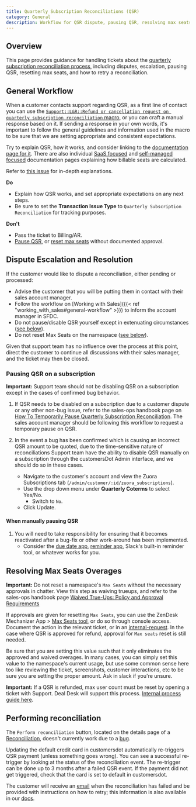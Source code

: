 ```yaml
---
title: Quarterly Subscription Reconciliations (QSR)
category: General
description: Workflow for QSR dispute, pausing QSR, resolving max seats, and triggering reconciliation.
---
```

## Overview

This page provides guidance for handling tickets about the [quarterly subscription reconciliation process](https://docs.gitlab.com/ee/subscriptions/quarterly_reconciliation.html), including disputes, escalation, pausing QSR, resetting max seats, and how to retry a reconciliation.

## General Workflow

When a customer contacts support regarding QSR, as a first line of contact you can use the [`Support::L&R::Refund or cancellation request on quarterly subscription reconciliation` macro](https://gitlab.com/gitlab-com/support/support-ops/zendesk-global/macros/-/blob/master/macros/active/Support/L&R/Refund%20or%20cancellation%20request%20on%20quarterly%20subscription%20reconciliation.yaml), or you can craft a manual response based on it.  If sending a response in your own words, it's important to follow the general guidelines and information used in the macro to be sure that we are setting appropriate and consistent expectations.

Try to explain QSR, how it works, and consider linking to the [documentation page for it](https://docs.gitlab.com/ee/subscriptions/quarterly_reconciliation.html). There are also individual [SaaS focused](https://docs.gitlab.com/ee/subscriptions/gitlab_com/#how-seat-usage-is-determined) and [self-managed focused](https://docs.gitlab.com/ee/subscriptions/self_managed/#billable-users) documentation pages explaining how billable seats are calculated.

Refer to [this issue](https://gitlab.com/gitlab-com/support/support-team-meta/-/issues/3540#quarterly-subscription-reconciliation) for in-depth explanations.

**Do**

- Explain how QSR works, and set appropriate expectations on any next steps.
- Be sure to set the **Transaction Issue Type** to `Quarterly Subscription Reconciliation` for tracking purposes.

**Don't**

- Pass the ticket to Billing/AR.
- [Pause QSR](#pausing-qsr-on-a-subscription), or [reset max seats](#resolving-max-seats-overages) without documented approval.

## Dispute Escalation and Resolution

If the customer would like to dispute a reconciliation, either pending or processed:

- Advise the customer that you will be putting them in contact with their sales account manager.
- Follow the workflow on [Working with Sales]({{< ref "working_with_sales#general-workflow" >}}) to inform the account manager in SFDC.
- Do not pause/disable QSR yourself except in extenuating circumstances ([see below](#pausing-qsr-on-a-subscription)).
- Do not reset Max Seats on the namespace ([see below](#resolving-max-seats-overages)).

Given that support team has no influence over the process at this point, direct the customer to continue all discussions with their sales manager, and the ticket may then be closed.

### Pausing QSR on a subscription

**Important:** Support team should not be disabling QSR on a subscription except in the cases of confirmed bug behavior.

1. If QSR needs to be disabled on a subscription due to a customer dispute or any other non-bug issue, refer to the sales-ops handbook page on [How To Temporarily Pause Quarterly Subscription Reconciliation](https://about.gitlab.com/handbook/sales/field-operations/order-processing/#how-to-temporarily-pause-auto-renewal-quarterly-subscription-reconciliation-and-operational-data).  The sales account manager should be following this workflow to request a temporary pause on QSR.

1. In the event a bug has been confirmed which is causing an incorrect QSR amount to be quoted, due to the time-sensitive nature of reconciliations Support team have the ability to disable QSR manually on a subscription through the customersDot Admin interface, and we should do so in these cases.

   - Navigate to the customer's account and view the Zuora Subscriptions tab (`/admin/customer/:id/zuora_subscriptions`).
   - Use the drop down menu under **Quarterly Coterms** to select Yes/No.
     - Switch to `No`.
   - Click Update.

#### When manually pausing QSR

1. You will need to take responsibility for ensuring that it becomes reactivated after a bug-fix or other work-around has been implemented.
   - Consider the [due date app](/handbook/support/readiness/operations/docs/zendesk/apps/#zendesk-super-app), [reminder app](/handbook/support/readiness/operations/docs/zendesk/apps/#gitlab-reminders-app), Slack's built-in reminder tool, or whatever works for you.

## Resolving Max Seats Overages

**Important:** Do not reset a namespace's `Max Seats` without the necessary approvals in chatter. View this step as waiving trueups, and refer to the sales-ops handbook page [Waived True-Ups: Policy and Approval Requirements](https://about.gitlab.com/handbook/sales/field-operations/order-processing/#waived-true-ups-policy-and-approval-requirements)

If approvals are given for resetting `Max Seats`, you can use the ZenDesk Mechanizer App > [Max Seats tool](/handbook/support/license-and-renewals/workflows/customersdot/mechanizer/#set-max-seats), or do so through console access.  Document the action in the relevant ticket, or in an [internal-request](https://gitlab-com.gitlab.io/support/internal-requests-form/). In the case where QSR is approved for refund, approval for `Max seats` reset is still needed.

Be sure that you are setting this value such that it only eliminates the approved and waived overages. In many cases, you can simply set this value to the namespace's current usage, but use some common sense here too like reviewing the ticket, screenshots, customer interactions, etc to be sure you are setting the proper amount.  Ask in slack if you're unsure.

**Important:** If a QSR is refunded, max user count must be reset by opening a ticket with Support. Deal Desk will support this process. [Internal process guide here](https://gitlab.com/gitlab-com/sales-team/field-operations/deal-desk/-/wikis/Web-Direct-Quarterly-Seat-Reconciliation-(QSR)-Refunds).

## Performing reconciliation

The `Perform reconciliation` button, located on the details page of a [Reconciliation](https://customers.gitlab.com/admin/reconciliation/12345), doesn't currently work due to a [bug](https://gitlab.com/gitlab-org/customers-gitlab-com/-/issues/4317).

Updating the default credit card in customersdot automatically re-triggers QSR payment (unless something goes wrong). You can see a successful re-trigger by looking at the status of the reconciliation event. The re-trigger can be done up to 3 months after a failed QSR event. If the payment did not get triggered, check that the card is set to default in customersdot.

The customer will receive an [email](https://gitlab.com/gitlab-org/customers-gitlab-com/-/blob/main/app/views/reconciliation_mailer/payment_failed.text.erb) when the reconciliation has failed and be provided with instructions on how to retry; this information is also available in our [docs](https://docs.gitlab.com/ee/subscriptions/quarterly_reconciliation.html#troubleshooting-failed-payment).
